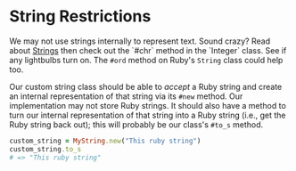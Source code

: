 # String Restrictions

We may not use strings internally to represent text. Sound crazy? Read about [Strings](http://en.wikipedia.org/wiki/String_(computer_science)) then check out the `#chr` method in the `Integer` class. See if any lightbulbs turn on. The `#ord` method on Ruby's `String` class could help too.

Our custom string class should be able to *accept* a Ruby string and create an internal representation of that string via its `#new` method. Our implementation may not store Ruby strings.  It should also have a method to turn our internal representation of that string into a Ruby string (i.e., get the Ruby string back out); this will probably be our class's `#to_s` method.

```ruby
custom_string = MyString.new("This ruby string")
custom_string.to_s
# => "This ruby string"
```